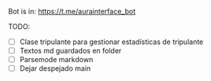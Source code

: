 Bot is in:
https://t.me/aurainterface_bot

TODO:
- [ ] Clase tripulante para gestionar estadísticas de tripulante
- [ ] Textos md guardados en folder
- [ ] Parsemode markdown
- [ ] Dejar despejado main